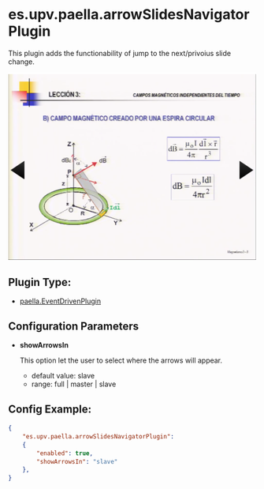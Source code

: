 # es.upv.paella.arrowSlidesNavigatorPlugin

This plugin adds the functionability of jump to the next/privoius slide change.

![](images/arrowSlidesNavigator.png)

## Plugin Type:
- [paella.EventDrivenPlugin](../developer/plugin_types.md)

## Configuration Parameters

* **showArrowsIn**

	This option let the user to select where the arrows will appear.
	- default value: slave
	- range: full | master | slave

## Config Example:

```json
{
	"es.upv.paella.arrowSlidesNavigatorPlugin": 
	{
		"enabled": true,
		"showArrowsIn": "slave"
	},
}
```
